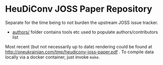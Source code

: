 # HeuDiConv JOSS Paper Repository

Separate for the time being to not burden the upstream JOSS issue tracker.

- [authors/](./authors) folder contains tools etc used to populate authors/contributors list

Most recent (but not necessarily up to date) rendering could be found at http://oneukrainian.com/tmp/heudiconv-joss-paper.pdf .
To compile data locally via a docker container, just invoke `make`.
